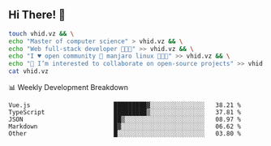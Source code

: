 ## Hi There! 👋

```sh
touch vhid.vz && \
echo "Master of computer science" > vhid.vz && \
echo "Web full-stack developer 🙈🙉🙊" >> vhid.vz && \
echo "I ♥️ open community 🎯 manjaro linux 🎉🐍🥳" >> vhid.vz && \
echo "👯 I’m interested to collaborate on open-source projects" >> vhid.vz && \
cat vhid.vz
```
:bar_chart: Weekly Development Breakdown

<!--START_SECTION:waka-->

```text
Vue.js                       █████████▓░░░░░░░░░░░░░░░   38.21 %
TypeScript                   █████████▒░░░░░░░░░░░░░░░   37.81 %
JSON                         ██▒░░░░░░░░░░░░░░░░░░░░░░   08.97 %
Markdown                     █▓░░░░░░░░░░░░░░░░░░░░░░░   06.62 %
Other                        █░░░░░░░░░░░░░░░░░░░░░░░░   03.80 %
```

<!--END_SECTION:waka-->

